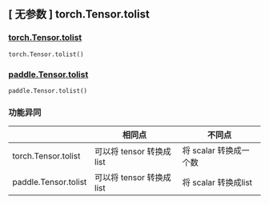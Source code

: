 ## [ 无参数 ] torch.Tensor.tolist

### [torch.Tensor.tolist](https://pytorch.org/docs/1.13/generated/torch.Tensor.tolist.html#torch.Tensor.tolist)

```
torch.Tensor.tolist()
```

### [paddle.Tensor.tolist](https://www.paddlepaddle.org.cn/documentation/docs/zh/api/paddle/Tensor_cn.html#tolist)

```
paddle.Tensor.tolist()
```

### 功能异同

|                      | 相同点                    | 不同点                 |
| -------------------- | ------------------------- | ---------------------- |
| torch.Tensor.tolist  | 可以将 tensor 转换成 list | 将 scalar 转换成一个数 |
| paddle.Tensor.tolist | 可以将 tensor 转换成 list | 将 scalar 转换成list   |


